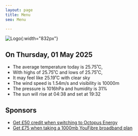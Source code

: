```yaml
---
layout: page
title: Menu
seo: Menu

---
```


![Logo](/images/logo.jpg){:width="832px"}

<!-- weather_marker starts -->
## On Thursday, 01 May 2025

- The average temperature today is 25.75˚C,
- With highs of 25.75˚C and lows of 25.75˚C,
- It may feel like 25.19˚C with clear sky
- The wind speed is 1.54m/s and visibility is 10000m
- The pressure is 1016hPa and humidity is 31%
- The sun will rise at 04:38 and set at 19:32

<!-- weather_marker ends -->

## Sponsors

- [Get £50 credit when switching to Octopus Energy](https://bit.ly/3oD1nnS)
- [Get £75 when taking a 1000mb YouFibre broadband plan](https://aklam.io/91zWhU?)
